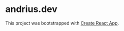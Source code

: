# andrius.dev

This project was bootstrapped with [Create React App](https://github.com/facebook/create-react-app).
